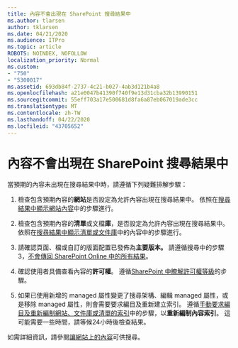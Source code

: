```yaml
---
title: 內容不會出現在 SharePoint 搜尋結果中
ms.author: tlarsen
author: tklarsen
ms.date: 04/21/2020
ms.audience: ITPro
ms.topic: article
ROBOTS: NOINDEX, NOFOLLOW
localization_priority: Normal
ms.custom:
- "750"
- "5300017"
ms.assetid: 693db84f-2737-4c21-b027-4ab3d121b4a8
ms.openlocfilehash: a21e0047b41390f740f9e13d31cba32b13990151
ms.sourcegitcommit: 55eff703a17e500681d8fa6a87eb067019ade3cc
ms.translationtype: MT
ms.contentlocale: zh-TW
ms.lasthandoff: 04/22/2020
ms.locfileid: "43705652"
---
```

# <a name="content-doesnt-appear-in-sharepoint-search-results"></a>內容不會出現在 SharePoint 搜尋結果中

當預期的內容未出現在搜尋結果中時，請遵循下列疑難排解步驟：
  
1. 檢查包含預期內容的**網站**是否設定為允許內容出現在搜尋結果中。 依照在[搜尋結果中顯示網站內容](https://docs.microsoft.com/sharepoint/make-site-content-searchable#show-content-on-a-site-in-search-results)中的步驟進行。

2. 檢查包含預期內容的**清單**或文檔**庫**，是否設定為允許內容出現在搜尋結果中。 依照在[搜尋結果中顯示清單或文件庫](https://docs.microsoft.com/sharepoint/make-site-content-searchable#show-content-from-lists-or-libraries-in-search-results)中的內容中的步驟進行。

3. 請確認頁面、檔或自訂的版面配置已發佈為**主要版本。** 請遵循搜尋中的步驟3，[不會傳回 SharePoint Online 中的所有結果](https://go.microsoft.com/fwlink/?linkid=874525)。

4. 確認使用者具備查看內容的**許可權**。 遵循[SharePoint 中瞭解許可權等級](https://docs.microsoft.com/sharepoint/understanding-permission-levels)的步驟。
    
5. 如果已使用新增的 managed 屬性變更了搜尋架構、編輯 managed 屬性，或是移除 managed 屬性，則會需要要求編目及重新建立索引。 遵循[手動要求編目及重新編制網站、文件庫或清單的索引](https://docs.microsoft.com/sharepoint/crawl-site-content)中的步驟，以**重新編制內容索引**。 這可能需要一些時間，請等候24小時後檢查結果。

如需詳細資訊，請參閱[讓網站上的內容](https://docs.microsoft.com/sharepoint/make-site-content-searchable)可供搜尋。 
  
